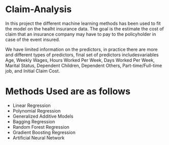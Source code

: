 # Claim-Analysis

In this project the different machine learning methods has been used to fit the model on the healht insurance data. The goal is the estimate the cost of claim that
an insurance company may have to pay to the policyholder in case of the event insured. 

We have limited information on the predictors, in practice there are more and different types of predictors,  final set of predictors includesvariables Age, 
Weekly Wages, Hours Worked Per Week, Days Worked Per Week, Marital Status, Dependent Children, Dependent Others, Part-time/Full-time job, and Initial Claim Cost.

# Methods Used are as follows
- Linear Regression
- Polynomial Regression
- Generalized Additive Models
- Bagging Regression
- Random Forest Regression
- Gradient Boosting Regression
- Artificial Neural Network
